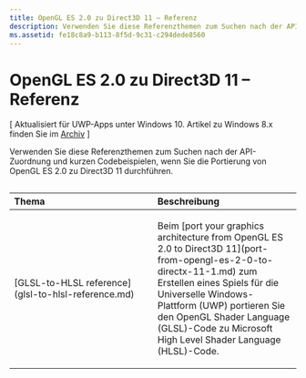 ```yaml
---
title: OpenGL ES 2.0 zu Direct3D 11 – Referenz
description: Verwenden Sie diese Referenzthemen zum Suchen nach der API-Zuordnung und kurzen Codebeispielen bei der Portierung von OpenGL ES 2.0 zu Direct3D 11
ms.assetid: fe18c8a9-b113-8f5d-9c31-c294dede8560
---
```


# OpenGL ES 2.0 zu Direct3D 11 – Referenz


\[ Aktualisiert für UWP-Apps unter Windows 10. Artikel zu Windows 8.x finden Sie im [Archiv](http://go.microsoft.com/fwlink/p/?linkid=619132) \]

Verwenden Sie diese Referenzthemen zum Suchen nach der API-Zuordnung und kurzen Codebeispielen, wenn Sie die Portierung von OpenGL ES 2.0 zu Direct3D 11 durchführen.
## 
<table>
<colgroup>
<col width="50%" />
<col width="50%" />
</colgroup>
<thead>
<tr class="header">
<th align="left">Thema</th>
<th align="left">Beschreibung</th>
</tr>
</thead>
<tbody>
<tr class="odd">
<td align="left"><p>[GLSL-to-HLSL reference](glsl-to-hlsl-reference.md)</p></td>
<td align="left"><p>Beim [port your graphics architecture from OpenGL ES 2.0 to Direct3D 11](port-from-opengl-es-2-0-to-directx-11-1.md) zum Erstellen eines Spiels für die Universelle Windows-Plattform (UWP) portieren Sie den OpenGL Shader Language (GLSL)-Code zu Microsoft High Level Shader Language (HLSL)-Code.</p></td>
</tr>
</tbody>
</table>

 

 

 






<!--HONumber=Mar16_HO1-->


